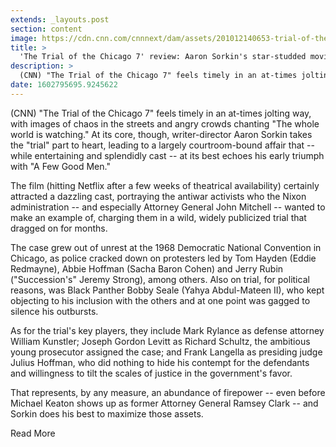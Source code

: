 ```yaml
--- 
extends: _layouts.post 
section: content 
image: https://cdn.cnn.com/cnnnext/dam/assets/201012140653-trial-of-the-chicago-7-super-tease.jpg 
title: > 
  'The Trial of the Chicago 7' review: Aaron Sorkin's star-studded movie is worth watching, but it's not an open-and-shut case 
description: > 
  (CNN) "The Trial of the Chicago 7" feels timely in an at-times jolting way, with images of chaos in the streets and angry crowds chanting "The whole world is watching."At its core, though, writer-director Aaron Sorkin takes the "trial" part to heart, leading to a largely courtroom-bound affair that -- while entertaining and splendidly cast -- at its best echoes his early triumph with "A Few Good Men."The case grew out of unrest at the 1968 Democratic National Convention in Chicago, as police cracked down on protesters led by Tom Hayden (Eddie Redmayne), Abbie Hoffman (Sacha Baron Cohen) and Jerry Rubin ("Succession's" Jeremy Strong), among others.Also on trial, for political reasons, was Black Panther Bobby Seale (Yahya Abdul-Mateen II), who kept objecting to his inclusion with the others and at one point was gagged to silence his outbursts.That represents, by any measure, an abundance of firepower -- even before Michael Keaton shows up as former Attorney General Ramsey Clark -- and Sorkin does his best to maximize those assets. 
date: 1602795695.9245622 
--- 
```

(CNN) "The Trial of the Chicago 7" feels timely in an at-times jolting way, with images of chaos in the streets and angry crowds chanting "The whole world is watching." At its core, though, writer-director Aaron Sorkin takes the "trial" part to heart, leading to a largely courtroom-bound affair that -- while entertaining and splendidly cast -- at its best echoes his early triumph with "A Few Good Men."

The film (hitting Netflix after a few weeks of theatrical availability) certainly attracted a dazzling cast, portraying the antiwar activists who the Nixon administration -- and especially Attorney General John Mitchell -- wanted to make an example of, charging them in a wild, widely publicized trial that dragged on for months.

The case grew out of unrest at the 1968 Democratic National Convention in Chicago, as police cracked down on protesters led by Tom Hayden (Eddie Redmayne), Abbie Hoffman (Sacha Baron Cohen) and Jerry Rubin ("Succession's" Jeremy Strong), among others. Also on trial, for political reasons, was Black Panther Bobby Seale (Yahya Abdul-Mateen II), who kept objecting to his inclusion with the others and at one point was gagged to silence his outbursts.

As for the trial's key players, they include Mark Rylance as defense attorney William Kunstler; Joseph Gordon Levitt as Richard Schultz, the ambitious young prosecutor assigned the case; and Frank Langella as presiding judge Julius Hoffman, who did nothing to hide his contempt for the defendants and willingness to tilt the scales of justice in the government's favor.

That represents, by any measure, an abundance of firepower -- even before Michael Keaton shows up as former Attorney General Ramsey Clark -- and Sorkin does his best to maximize those assets.

Read More